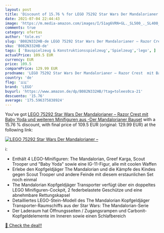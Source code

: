 ```yaml
---
layout: post
title: 'Discount of 15.76 % for LEGO 75292 Star Wars Der Mandalorianer –'
date: 2021-07-04 22:44:43
image: 'https://m.media-amazon.com/images/I/51ag6VRN+GL._SL500_._SL400_.jpg'
comments: true
category: ofertas
author: 'tole.es'
slug: 'B082N332HB-de LEGO 75292 Star Wars Der Mandalorianer – Razor Crest mit...'
sku: 'B082N332HB-de'
tags: [ 'Bauspielzeug & Konstruktionsspielzeug','Spielzeug','lego', ]
actualPrice: 109.5 EUR
currency: EUR
price: 109.5
comparePrice: 129.99 EUR
prodname: 'LEGO 75292 Star Wars Der Mandalorianer – Razor Crest  mit Baby Yoda und weiteren Minifiguren aus -Der Mandalorianer  Bauset'
country: 'de'
flag: '🇩🇪'
brand: 'LEGO'
buyurl: 'https://www.amazon.de/dp/B082N332HB/?tag=tolees0ca-21'
descuento: '15.76'
average: '175.596375838924'
---
```


You've got [LEGO 75292 Star Wars Der Mandalorianer – Razor Crest  mit Baby Yoda und weiteren Minifiguren aus -Der Mandalorianer  Bauset](https://www.amazon.de/dp/B082N332HB/?tag=tolees0ca-21) with a  15.76 % discount, with final price of 109.5 EUR (original: 129.99 EUR) at the following link:

[![LEGO 75292 Star Wars Der Mandalorianer –](https://m.media-amazon.com/images/I/51ag6VRN+GL._SL500_._SL400_.jpg)](https://www.amazon.de/dp/B082N332HB/?tag=tolees0ca-21)

ℹ️:

- Enthält 4 LEGO-Minifiguren: The Mandalorian, Greef Karga, Scout Trooper und "Baby Yoda" sowie eine IG-11-Figur, alle mit coolen Waffen
- Erlebe den Kopfgeldjäger The Mandalorian und die Kämpfe des Kindes gegen Scout Trooper und andere Feinde mit diesem erstaunlichen Set noch einmal
- The Mandalorian Kopfgeldjäger Transporter verfügt über ein doppeltes LEGO Minifiguren-Cockpit, 2 federbelastete Geschütze und eine abnehmbare Rettungskapsel
- Detailliertes LEGO-Stein-Modell des The Mandalorian Kopfgeldjäger Transporter-Raumschiffs aus der Star Wars: The Mandalorian-Serie
- Der Laderaum hat Öffnungsseiten / Zugangsrampen und Carbonit-Kopfgeldelemente im Inneren sowie einen Schlafbereich

[🛒 Check the deal!!](https://www.amazon.de/dp/B082N332HB/?tag=tolees0ca-21)
